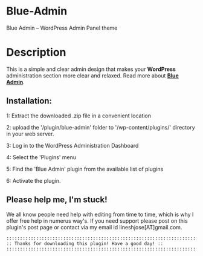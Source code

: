 Blue-Admin
==========

Blue Admin – WordPress Admin Panel theme

Description
==========
This is a simple and clear admin design that makes your **WordPress** administration section more clear and relaxed. Read more about **[Blue Admin](http://lineshjose.com/blog/introducing-blue-admin/)**. 



Installation:
------------------------------------
1: Extract the downloaded .zip file in a convenient location

2: upload the '/plugin/blue-admin' folder to '/wp-content/plugins/' directory in your web server.

3: Log in to the WordPress Administration Dashboard

4: Select the 'Plugins' menu

5: Find the 'Blue Admin' plugin from the available list of plugins

6: Activate the plugin.
	
	
Please help me, I'm stuck!
------------------------------------
We all know people need help with editing from time to time, which is why I offer free help in numerus way's. If you  need support please post on this plugin's post page or contact via my email id  lineshjose[AT]gmail.com.

	

	::::::::::::::::::::::::::::::::::::::::::::::::::::::::::::::::::::::::::::::::::::
	:: Thanks for downloading this plugin! Have a good day! :: 
	:::::::::::::::::::::::::::::::::::::::::::::::::::::::::::::::::::::::::::::::::::: 
